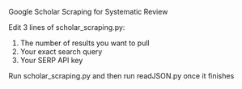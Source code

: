 Google Scholar Scraping for Systematic Review

Edit 3 lines of scholar_scraping.py:
1. The number of results you want to pull
2. Your exact search query
3. Your SERP API key

Run scholar_scraping.py and then run readJSON.py once it finishes